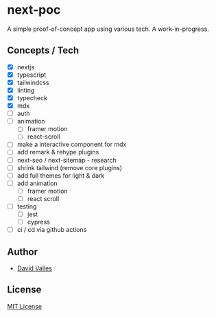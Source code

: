 # next-poc

A simple proof-of-concept app using various tech. A work-in-progress.

## Concepts / Tech

- [x] nextjs
- [x] typescript
- [x] tailwindcss
- [x] linting
- [x] typecheck
- [x] mdx
- [ ] auth
- [ ] animation
  - [ ] framer motion
  - [ ] react-scroll
- [ ] make a interactive component for mdx
- [ ] add remark & rehype plugins
- [ ] next-seo / next-sitemap - research
- [ ] shrink tailwind (remove core plugins)
- [ ] add full themes for light & dark
- [ ] add animation
  - [ ] framer motion
  - [ ] react scroll
- [ ] testing
  - [ ] jest
  - [ ] cypress
- [ ] ci / cd via github actions

## Author

- [David Valles](https://dtjv.io)

## License

[MIT License](LICENSE)
